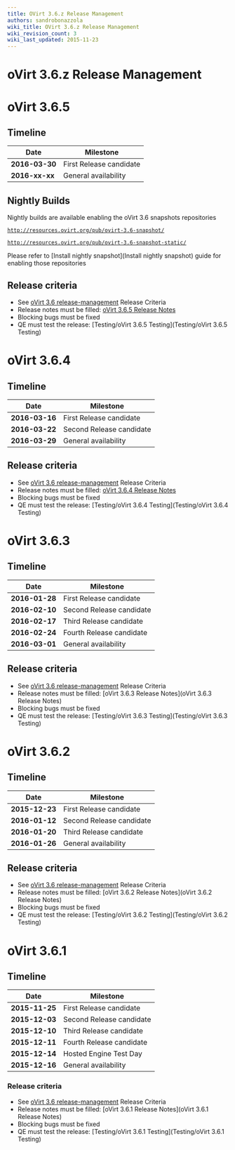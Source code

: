 ```yaml
---
title: OVirt 3.6.z Release Management
authors: sandrobonazzola
wiki_title: OVirt 3.6.z Release Management
wiki_revision_count: 3
wiki_last_updated: 2015-11-23
---
```


# oVirt 3.6.z Release Management

# oVirt 3.6.5

## Timeline

| Date           | Milestone                |
|----------------|--------------------------|
| **2016-03-30** | First Release candidate  |
| **2016-xx-xx** | General availability     |


## Nightly Builds

Nightly builds are available enabling the oVirt 3.6 snapshots repositories

[`http://resources.ovirt.org/pub/ovirt-3.6-snapshot/`](http://resources.ovirt.org/pub/ovirt-3.6-snapshot/)

[`http://resources.ovirt.org/pub/ovirt-3.6-snapshot-static/`](http://resources.ovirt.org/pub/ovirt-3.6-snapshot-static/)

Please refer to [Install nightly snapshot](Install nightly snapshot) guide for enabling those repositories

## Release criteria
* See [oVirt 3.6 release-management](http://www.ovirt.org/develop/release-management/releases/3.6/release-management/) Release Criteria
* Release notes must be filled: [oVirt 3.6.5 Release Notes](http://www.ovirt.org/release/3.6.5/)
* Blocking bugs must be fixed
* QE must test the release: [Testing/oVirt 3.6.5 Testing](Testing/oVirt 3.6.5 Testing)



# oVirt 3.6.4

## Timeline

| Date           | Milestone                |
|----------------|--------------------------|
| **2016-03-16** | First Release candidate  |
| **2016-03-22** | Second Release candidate |
| **2016-03-29** | General availability     |

## Release criteria
* See [oVirt 3.6 release-management](http://www.ovirt.org/develop/release-management/releases/3.6/release-management/) Release Criteria
* Release notes must be filled: [oVirt 3.6.4 Release Notes](http://www.ovirt.org/release/3.6.4/)
* Blocking bugs must be fixed
* QE must test the release: [Testing/oVirt 3.6.4 Testing](Testing/oVirt 3.6.4 Testing)


# oVirt 3.6.3

## Timeline



| Date           | Milestone                |
|----------------|--------------------------|
| **2016-01-28** | First Release candidate  |
| **2016-02-10** | Second Release candidate |
| **2016-02-17** | Third Release candidate  |
| **2016-02-24** | Fourth Release candidate |
| **2016-03-01** | General availability     |


## Release criteria
* See [oVirt 3.6 release-management](http://www.ovirt.org/develop/release-management/releases/3.6/release-management/) Release Criteria
* Release notes must be filled: [oVirt 3.6.3 Release Notes](oVirt 3.6.3 Release Notes)
* Blocking bugs must be fixed
* QE must test the release: [Testing/oVirt 3.6.3 Testing](Testing/oVirt 3.6.3 Testing)


# oVirt 3.6.2

## Timeline

| Date           | Milestone                |
|----------------|--------------------------|
| **2015-12-23** | First Release candidate  |
| **2016-01-12** | Second Release candidate |
| **2016-01-20** | Third Release candidate  |
| **2016-01-26** | General availability     |

## Release criteria
* See [oVirt 3.6 release-management](http://www.ovirt.org/develop/release-management/releases/3.6/release-management/) Release Criteria
* Release notes must be filled: [oVirt 3.6.2 Release Notes](oVirt 3.6.2 Release Notes)
* Blocking bugs must be fixed
* QE must test the release: [Testing/oVirt 3.6.2 Testing](Testing/oVirt 3.6.2 Testing)

# oVirt 3.6.1

## Timeline

| Date           | Milestone                |
|----------------|--------------------------|
| **2015-11-25** | First Release candidate  |
| **2015-12-03** | Second Release candidate |
| **2015-12-10** | Third Release candidate  |
| **2015-12-11** | Fourth Release candidate |
| **2015-12-14** | Hosted Engine Test Day   |
| **2015-12-16** | General availability     |

### Release criteria

*   See [oVirt 3.6 release-management](http://www.ovirt.org/develop/release-management/releases/3.6/release-management/) Release Criteria
*   Release notes must be filled: [oVirt 3.6.1 Release Notes](oVirt 3.6.1 Release Notes)
*   Blocking bugs must be fixed
*   QE must test the release: [Testing/oVirt 3.6.1 Testing](Testing/oVirt 3.6.1 Testing)
